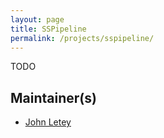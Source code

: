 ```yaml
---
layout: page
title: SSPipeline
permalink: /projects/sspipeline/
---
```


TODO

## Maintainer(s)

- [John Letey][johnletey]

[johnletey]: https://github.com/johnletey